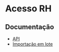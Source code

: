 # Acesso RH
## Documentação

- [API](api/README.md)
- [Importação em lote](importacao-lote/README.md)
